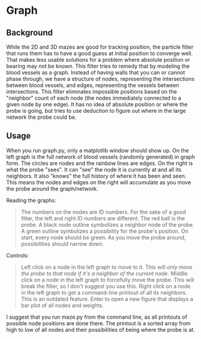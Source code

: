 # Graph

## Background
While the 2D and 3D mazes are good for tracking position, the particle filter that runs them has to have a good guess at initial position
to converge well. That makes less usable solutions for a problem where absolute position or bearing may not be known. This filter tries
to remedy that by modeling the blood vessels as a graph. Instead of having walls that you can or cannot phase through, we have a structure
of nodes, representing the intersections between blood vessels, and edges, representing the vessels between intersections. This filter 
eliminates impossible positions based on the "neighbor" count of each node (the nodes immediately connected to a given node by one edge).
It has no idea of absolute position or where the probe is going, but tries to use deduction to figure out where in the large network the
probe could be.
 
## Usage
When you run graph.py, only a matplotlib window should show up. On the left graph is the full network of blood vessels (randomly generated)
in graph form. The circles are nodes and the rainbow lines are edges. On the right is what the probe "sees". It can "see" the node it is 
currently at and all its neighbors. It also "knows" the full history of where it has been and seen. This means the nodes and edges on the right
will accumulate as you move the probe around the graph/network.

Reading the graphs:
>The numbers on the nodes are ID numbers. For the sake of a good filter, the left and right ID numbers are different.
>The red ball is the probe.
>A black node outline symbolizes a neighbor node of the probe. 
>A green outline symbolizes a possibility for the probe's position. On start, every node should be green.
>As you move the probe around, possibilities should narrow down.

Controls:
>Left click on a node in the left graph to move to it. This will *only move the probe to that node if it's a neighbor of the current node.*
>Middle click on a node in the left graph to forcefully move the probe. This will break the filter, so I don't suggest you use this.
>Right click on a node in the left graph to get a command-line printout of all its neighbors. This is an outdated feature.
>Enter to open a new figure that displays a bar plot of all nodes and weights.

I suggest that you run maze.py from the command line, as all printouts of possible node positions are done there. The printout is a sorted array
from high to low of all nodes and their possibilities of being where the probe is at.